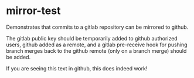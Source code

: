 # mirror-test

Demonstrates that commits to a gitlab repository can be mirrored to github.
<p>
The gitlab public key should be temporarily added to github authorized users,
github added as a remote, and a gitlab pre-receive hook for pushing branch 
merges back to the github remote (only on a branch merge) should be added.
</p>
<p>
If you are seeing this text in github, this does indeed work!
</p>